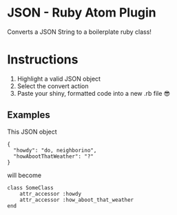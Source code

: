 # JSON - Ruby Atom Plugin
Converts a JSON String to a boilerplate ruby class!

# Instructions
1. Highlight a valid JSON object
2. Select the convert action
3. Paste your shiny, formatted code into a new .rb file 😎

## Examples
This JSON object
```
{
  "howdy": "do, neighborino",
  "howAbootThatWeather": "?"
}
```
will become
```
class SomeClass
	attr_accessor :howdy
	attr_accessor :how_aboot_that_weather
end
```
